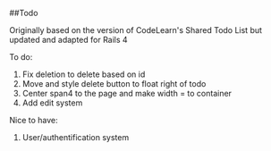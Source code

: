 ##Todo

Originally based on the version of CodeLearn's Shared Todo List but updated and adapted for Rails 4

To do:  
1. Fix deletion to delete based on id  
2. Move and style delete button to float right of todo  
3. Center span4 to the page and make width = to container  
4. Add edit system  

Nice to have:  
1. User/authentification system  